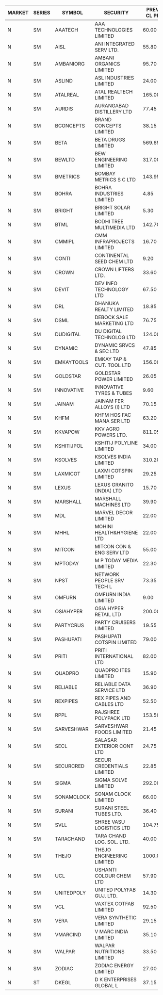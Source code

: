 


| MARKET | SERIES | SYMBOL | SECURITY | PREV CL PR | OPEN PRICE | HIGH PRICE | LOW PRICE | CLOSE PRICE | NET TRDVAL | NET TRDQTY | CORP IND | HI 52 WK | LO 52 WK |
| ----- | ----- | ----- | ----- | ----- | ----- | ----- | ----- | ----- | ----- | ----- | ----- | ----- | ----- |
| N | SM | AAATECH | AAA TECHNOLOGIES LIMITED | 60.00 | 59.00 | 59.00 | 59.00 | 59.00 | 354000.00 | 6000 |  | 72.45 | 42.00 |
| N | SM | AISL | ANI INTEGRATED SERV LTD. | 55.80 | 58.40 | 58.40 | 54.00 | 54.00 | 264540.00 | 4800 |  | 71.00 | 18.10 |
| N | SM | AMBANIORG | AMBANI ORGANICS LIMITED | 95.70 | 90.95 | 100.45 | 90.95 | 91.50 | 1698700.00 | 18000 |  | 114.85 | 43.70 |
| N | SM | ASLIND | ASL INDUSTRIES LIMITED | 24.00 | 25.00 | 25.00 | 22.85 | 24.00 | 470200.00 | 20000 |  | 25.00 | 7.20 |
| N | SM | ATALREAL | ATAL REALTECH LIMITED | 165.00 | 162.00 | 171.95 | 160.20 | 171.95 | 4499440.00 | 27200 |  | 188.40 | 30.95 |
| N | SM | AURDIS | AURANGABAD DISTILLERY LTD | 77.45 | 80.80 | 80.80 | 79.80 | 79.80 | 321200.00 | 4000 |  | 86.00 | 25.90 |
| N | SM | BCONCEPTS | BRAND CONCEPTS LIMITED | 38.15 | 36.50 | 36.50 | 36.35 | 36.35 | 982800.00 | 27000 |  | 48.00 | 14.55 |
| N | SM | BETA | BETA DRUGS LIMITED | 569.65 | 585.00 | 585.00 | 555.10 | 561.75 | 2942900.00 | 5200 |  | 665.00 | 104.80 |
| N | SM | BEWLTD | BEW ENGINEERING LIMITED | 317.00 | 304.20 | 304.20 | 301.15 | 301.15 | 4851000.00 | 16000 |  | 388.20 | 228.15 |
| N | SM | BMETRICS | BOMBAY METRICS S C LTD | 143.95 | 129.60 | 132.00 | 129.60 | 130.60 | 10918380.00 | 84000 |  | 144.10 | 129.60 |
| N | SM | BOHRA | BOHRA INDUSTRIES LIMITED | 4.85 | 4.65 | 4.65 | 4.65 | 4.65 | 46500.00 | 10000 |  | 7.25 | .95 |
| N | SM | BRIGHT | BRIGHT SOLAR LIMITED | 5.30 | 5.15 | 5.30 | 5.00 | 5.25 | 841800.00 | 162000 |  | 15.55 | 4.60 |
| N | SM | BTML | BODHI TREE MULTIMEDIA LTD | 142.70 | 143.00 | 143.00 | 143.00 | 143.00 | 343200.00 | 2400 |  | 148.80 | 64.05 |
| N | SM | CMMIPL | CMM INFRAPROJECTS LIMITED | 16.70 | 15.90 | 15.90 | 15.90 | 15.90 | 95400.00 | 6000 |  | 21.05 | 2.25 |
| N | SM | CONTI | CONTINENTAL SEED CHEM LTD | 9.20 | 9.00 | 9.15 | 8.75 | 8.75 | 149151.75 | 16665 |  | 11.40 | 5.20 |
| N | SM | CROWN | CROWN LIFTERS LTD. | 33.60 | 35.25 | 35.25 | 35.25 | 35.25 | 881250.00 | 25000 |  | 162.00 | 31.00 |
| N | SM | DEVIT | DEV INFO TECHNOLOGY LTD | 67.50 | 69.00 | 69.00 | 69.00 | 69.00 | 207000.00 | 3000 |  | 165.00 | 66.00 |
| N | SM | DRL | DHANUKA REALTY LIMITED | 18.85 | 17.95 | 17.95 | 17.95 | 17.95 | 107700.00 | 6000 |  | 21.05 | 7.50 |
| N | SM | DSML | DEBOCK SALE MARKETING LTD | 76.75 | 72.95 | 80.30 | 72.95 | 79.35 | 19808400.00 | 264000 |  | 85.95 | 5.75 |
| N | SM | DUDIGITAL | DU DIGITAL TECHNOLOG LTD | 124.00 | 124.00 | 129.85 | 117.80 | 119.00 | 1940100.00 | 16000 |  | 153.05 | 95.00 |
| N | SM | DYNAMIC | DYNAMIC SRVCS & SEC LTD | 47.85 | 39.50 | 48.90 | 39.50 | 40.35 | 336500.00 | 8000 |  | 48.90 | 39.50 |
| N | SM | EMKAYTOOLS | EMKAY TAP & CUT. TOOL LTD | 156.00 | 153.00 | 153.00 | 153.00 | 153.00 | 91800.00 | 600 |  | 205.25 | 70.35 |
| N | SM | GOLDSTAR | GOLDSTAR POWER LIMITED | 26.05 | 24.75 | 24.75 | 24.75 | 24.75 | 148500.00 | 6000 |  | 26.25 | 19.70 |
| N | SM | INNOVATIVE | INNOVATIVE TYRES & TUBES | 9.60 | 9.60 | 9.60 | 9.60 | 9.60 | 57600.00 | 6000 |  | 20.45 | 5.65 |
| N | SM | JAINAM | JAINAM FER ALLOYS (I) LTD | 70.15 | 70.50 | 71.00 | 70.20 | 70.90 | 3530400.00 | 50000 |  | 73.00 | 69.70 |
| N | SM | KHFM | KHFM HOS FAC MANA SER LTD | 63.20 | 63.00 | 63.00 | 63.00 | 63.00 | 189000.00 | 3000 |  | 63.75 | 25.75 |
| N | SM | KKVAPOW | KKV AGRO POWERS LTD. | 811.05 | 851.00 | 851.00 | 851.00 | 851.00 | 265512.00 | 312 |  | 1177.00 | 371.05 |
| N | SM | KSHITIJPOL | KSHITIJ POLYLINE LIMITED | 34.00 | 34.25 | 34.25 | 34.00 | 34.00 | 318454.50 | 9332 |  | 45.65 | 19.85 |
| N | SM | KSOLVES | KSOLVES INDIA LIMITED | 310.20 | 310.20 | 314.00 | 306.00 | 312.40 | 9443340.00 | 30400 | XD | 1718.20 | 238.35 |
| N | SM | LAXMICOT | LAXMI COTSPIN LIMITED | 29.25 | 28.55 | 28.55 | 27.90 | 27.90 | 677400.00 | 24000 |  | 36.55 | 7.50 |
| N | SM | LEXUS | LEXUS GRANITO (INDIA) LTD | 15.70 | 15.15 | 15.15 | 14.95 | 14.95 | 45200.00 | 3000 |  | 22.50 | 7.20 |
| N | SM | MARSHALL | MARSHALL MACHINES LTD | 39.90 | 39.00 | 39.00 | 36.65 | 38.95 | 460800.00 | 12000 |  | 47.00 | 6.70 |
| N | SM | MDL | MARVEL DECOR LIMITED | 22.00 | 23.10 | 23.10 | 23.10 | 23.10 | 46200.00 | 2000 |  | 29.95 | 19.95 |
| N | SM | MHHL | MOHINI HEALTH&HYGIENE LTD | 22.00 | 21.25 | 21.25 | 21.25 | 21.25 | 63750.00 | 3000 |  | 39.50 | 15.95 |
| N | SM | MITCON | MITCON CON & ENG SERV LTD | 55.00 | 52.80 | 52.80 | 50.00 | 50.10 | 506600.00 | 10000 |  | 64.95 | 33.10 |
| N | SM | MPTODAY | M P TODAY MEDIA LIMITED | 22.30 | 23.40 | 23.40 | 23.40 | 23.40 | 93600.00 | 4000 |  | 30.00 | 9.70 |
| N | SM | NPST | NETWORK PEOPLE SRV TECH L | 73.35 | 69.15 | 69.15 | 69.15 | 69.15 | 221280.00 | 3200 |  | 78.00 | 67.00 |
| N | SM | OMFURN | OMFURN INDIA LIMITED | 9.00 | 9.00 | 9.00 | 9.00 | 9.00 | 162000.00 | 18000 |  | 10.05 | 8.60 |
| N | SM | OSIAHYPER | OSIA HYPER RETAIL LTD | 200.00 | 200.00 | 205.00 | 200.00 | 200.00 | 322000.00 | 1600 |  | 257.00 | 117.00 |
| N | SM | PARTYCRUS | PARTY CRUISERS LIMITED | 19.55 | 18.65 | 19.00 | 18.65 | 19.00 | 187800.00 | 10000 |  | 39.90 | 16.50 |
| N | SM | PASHUPATI | PASHUPATI COTSPIN LIMITED | 79.00 | 79.00 | 79.50 | 79.00 | 79.50 | 380400.00 | 4800 |  | 99.00 | 50.00 |
| N | SM | PRITI | PRITI INTERNATIONAL LTD | 82.00 | 77.90 | 77.90 | 77.90 | 77.90 | 997120.00 | 12800 |  | 284.90 | 66.80 |
| N | SM | QUADPRO | QUADPRO ITES LIMITED | 15.90 | 15.80 | 16.00 | 15.50 | 15.95 | 1318800.00 | 84000 |  | 18.80 | 15.20 |
| N | SM | RELIABLE | RELIABLE DATA SERVICE LTD | 36.90 | 38.50 | 38.50 | 38.50 | 38.50 | 92400.00 | 2400 |  | 39.00 | 23.75 |
| N | SM | REXPIPES | REX PIPES AND CABLES LTD | 52.50 | 52.50 | 53.95 | 50.05 | 50.15 | 2888000.00 | 56000 |  | 64.35 | 26.00 |
| N | SM | RPPL | RAJSHREE POLYPACK LTD | 153.50 | 148.50 | 154.00 | 148.50 | 152.35 | 1220000.00 | 8000 |  | 200.00 | 77.70 |
| N | SM | SARVESHWAR | SARVESHWAR FOODS LIMITED | 21.45 | 22.50 | 22.50 | 21.45 | 22.40 | 320480.00 | 14400 |  | 37.85 | 11.00 |
| N | SM | SECL | SALASAR EXTERIOR CONT LTD | 24.75 | 25.95 | 25.95 | 25.95 | 25.95 | 77850.00 | 3000 |  | 32.80 | 9.90 |
| N | SM | SECURCRED | SECUR CREDENTIALS LIMITED | 22.85 | 23.95 | 23.95 | 22.00 | 22.00 | 41940.00 | 1800 |  | 36.25 | 12.00 |
| N | SM | SIGMA | SIGMA SOLVE LIMITED | 292.00 | 305.00 | 305.00 | 305.00 | 305.00 | 915000.00 | 3000 |  | 340.30 | 33.80 |
| N | SM | SONAMCLOCK | SONAM CLOCK LIMITED | 66.00 | 66.05 | 66.30 | 66.05 | 66.30 | 595800.00 | 9000 |  | 67.45 | 39.00 |
| N | SM | SURANI | SURANI STEEL TUBES LTD. | 36.40 | 34.60 | 35.50 | 34.60 | 35.50 | 140200.00 | 4000 |  | 46.65 | 17.35 |
| N | SM | SVLL | SHREE VASU LOGISTICS LTD | 104.75 | 103.00 | 103.00 | 103.00 | 103.00 | 103000.00 | 1000 |  | 105.00 | 76.00 |
| N | SM | TARACHAND | TARA CHAND LOG. SOL. LTD. | 40.00 | 40.00 | 40.00 | 40.00 | 40.00 | 80000.00 | 2000 |  | 52.35 | 26.00 |
| N | SM | THEJO | THEJO ENGINEERING LIMITED | 1000.00 | 960.05 | 980.00 | 960.05 | 970.70 | 874815.00 | 900 |  | 3950.00 | 840.00 |
| N | SM | UCL | USHANTI COLOUR CHEM LTD | 57.90 | 57.55 | 58.75 | 57.55 | 58.75 | 467600.00 | 8000 |  | 61.60 | 24.00 |
| N | SM | UNITEDPOLY | UNITED POLYFAB GUJ. LTD. | 14.30 | 14.60 | 14.60 | 14.60 | 14.60 | 131400.00 | 9000 |  | 59.75 | 8.20 |
| N | SM | VCL | VAXTEX COTFAB LIMITED | 92.50 | 93.70 | 93.70 | 93.70 | 93.70 | 281100.00 | 3000 |  | 93.70 | 17.00 |
| N | SM | VERA | VERA SYNTHETIC LIMITED | 29.15 | 28.05 | 28.05 | 28.05 | 28.05 | 42075.00 | 1500 |  | 49.60 | 27.80 |
| N | SM | VMARCIND | V MARC INDIA LIMITED | 35.10 | 35.00 | 35.95 | 33.10 | 33.10 | 312150.00 | 9000 |  | 45.00 | 25.35 |
| N | SM | WALPAR | WALPAR NUTRITIONS LIMITED | 33.50 | 33.00 | 33.00 | 31.85 | 31.90 | 577500.00 | 18000 |  | 51.50 | 31.55 |
| N | SM | ZODIAC | ZODIAC ENERGY LIMITED | 27.00 | 26.60 | 26.60 | 25.65 | 25.65 | 209000.00 | 8000 |  | 31.60 | 11.50 |
| N | ST | DKEGL | D K ENTERPRISES GLOBAL L | 37.15 | 35.30 | 35.30 | 35.30 | 35.30 | 529500.00 | 15000 |  | 44.10 | 35.30 |



